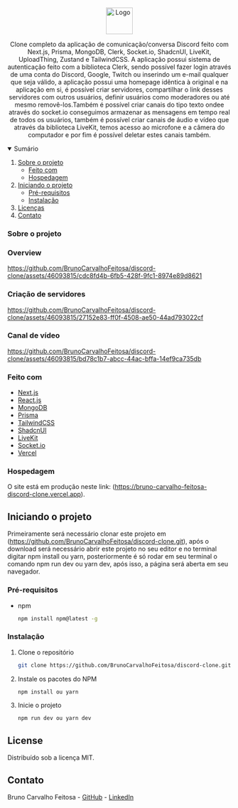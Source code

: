 <!-- PROJECT LOGO -->
<br />
<p align="center">
  <a href="https://github.com/BrunoCarvalhoFeitosa/twitter-clone">
    <img src="public\images\ico\favicon.ico" alt="Logo" width="60" height="60" />
  </a>

  <p align="center">
    Clone completo da aplicação de comunicação/conversa Discord feito com Next.js, Prisma, MongoDB, Clerk, Socket.io, ShadcnUI, LiveKit, UploadThing, Zustand e TailwindCSS. A aplicação possui sistema de autenticação feito com a biblioteca Clerk, sendo possível fazer login através de uma conta do Discord, Google, Twitch ou inserindo um e-mail qualquer que seja válido, a aplicação possui uma homepage idêntica à original e na aplicação em si, é possível criar servidores, compartilhar o link desses servidores com outros usuários, definir usuários como moderadores ou até mesmo removê-los.Também é possível criar canais do tipo texto ondee através do socket.io conseguimos armazenar as mensagens em tempo real de todos os usuários, também é possível criar canais de áudio e vídeo que através da biblioteca LiveKit, temos acesso ao microfone e a câmera do computador e por fim é possível deletar estes canais também.
  </p>
</p>

<!-- TABLE OF CONTENTS -->
<details open="open">
  <summary>Sumário</summary>
  <ol>
    <li>
      <a href="#sobre-o-projeto">Sobre o projeto</a>
      <ul>
        <li><a href="#feito-com">Feito com</a></li>
        <li><a href="#hospedagem">Hospedagem</a></li>
      </ul>
    </li>
    <li>
      <a href="#iniciando-o-projeto">Iniciando o projeto</a>
      <ul>
        <li><a href="#pré-requisitos">Pré-requisitos</a></li>
        <li><a href="#instalação">Instalação</a></li>
      </ul>
    </li>
    <li><a href="#license">Licenças</a></li>
    <li><a href="#contato">Contato</a></li>
  </ol>
</details>

### Sobre o projeto

### Overview

https://github.com/BrunoCarvalhoFeitosa/discord-clone/assets/46093815/cdc8fd4b-6fb5-428f-9fc1-8974e89d8621

### Criação de servidores

https://github.com/BrunoCarvalhoFeitosa/discord-clone/assets/46093815/27152e83-ff0f-4508-ae50-44ad793022cf

### Canal de vídeo

https://github.com/BrunoCarvalhoFeitosa/discord-clone/assets/46093815/bd78c1b7-abcc-44ac-bffa-14ef9ca735db

### Feito com

* [Next.js](https://nextjs.org)
* [React.js](https://react.dev)
* [MongoDB](https://www.mongodb.com/pt-br)
* [Prisma](https://www.prisma.io)
* [TailwindCSS](https://tailwindcss.com)
* [ShadcnUI](https://ui.shadcn.com)
* [LiveKit](https://livekit.io)
* [Socket.io](https://socket.io)
* [Vercel](https://vercel.com)

### Hospedagem

O site está em produção neste link: (https://bruno-carvalho-feitosa-discord-clone.vercel.app).

<!-- GETTING STARTED -->
## Iniciando o projeto

Primeiramente será necessário clonar este projeto em (https://github.com/BrunoCarvalhoFeitosa/discord-clone.git), após o download será necessário abrir este projeto no seu editor e no terminal digitar npm install ou yarn, posteriormente é só rodar em seu terminal o comando npm run dev ou yarn dev, após isso, a página será aberta em seu navegador.

### Pré-requisitos

* npm
  ```sh
  npm install npm@latest -g
  ```

### Instalação

1. Clone o repositório
   ```sh
   git clone https://github.com/BrunoCarvalhoFeitosa/discord-clone.git
   ```
2. Instale os pacotes do NPM
   ```sh
   npm install ou yarn
   ```
   
3. Inicie o projeto
   ```sh
   npm run dev ou yarn dev
   ```   

<!-- LICENSE -->
## License

Distribuído sob a licença MIT.

<!-- CONTACT -->
## Contato

Bruno Carvalho Feitosa - [GitHub](https://github.com/BrunoCarvalhoFeitosa) - [LinkedIn](https://www.linkedin.com/in/bruno-carvalho-feitosa/)
